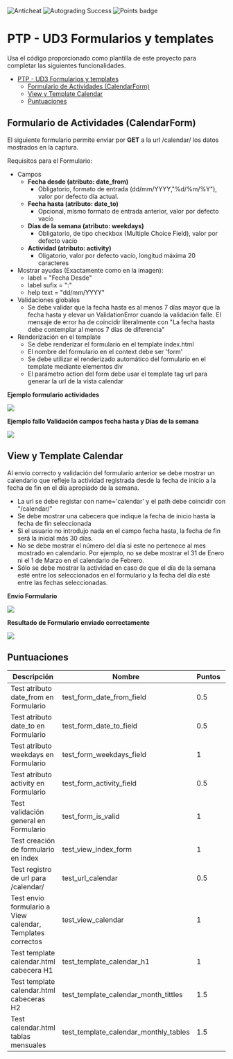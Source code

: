 ![Anticheat](../../actions/workflows/anticheat.yml/badge.svg)
![Autograding Success](../../actions/workflows/classroom.yml/badge.svg)
![Points badge](../../blob/badges/.github/badges/points.svg)
# PTP - UD3 Formularios y templates

Usa el código proporcionado como plantilla de este proyecto para completar
las siguientes funcionalidades.

<!-- TOC -->
* [PTP - UD3 Formularios y templates](#ptp---ud3-formularios-y-templates)
  * [Formulario de Actividades (CalendarForm)](#formulario-de-actividades-calendarform)
  * [View y Template Calendar](#view-y-template-calendar)
  * [Puntuaciones](#puntuaciones)
<!-- TOC -->

## Formulario de Actividades (CalendarForm)

El siguiente formulario permite enviar por **GET** a la
url /calendar/ los datos mostrados en la
captura.

Requisitos para el Formulario:
- Campos
  - **Fecha desde (atributo: date_from)**
    - Obligatorio, formato de entrada 
    (dd/mm/YYYY,"%d/%m/%Y"), valor
    por defecto día actual.
  - **Fecha hasta (atributo: date_to)**
    - Opcional, mismo formato de entrada anterior, valor por defecto vacío
  - **Días de la semana (atributo: weekdays)**
    - Obligatorio, de tipo checkbox (Multiple Choice Field), valor por defecto vacío
  - **Actividad (atributo: activity)**
    - Oligatorio, valor por defecto vacío, longitud máxima 20 caracteres
- Mostrar ayudas (Exactamente como en la imagen):
  - label = "Fecha Desde"
  - label sufix = ":"
  - help text = "dd/mm/YYYY"
- Validaciones globales
  - Se debe validar que la fecha hasta es al menos 7 días mayor que la fecha hasta 
    y elevar un ValidationError cuando la validación falle. El mensaje de error 
    ha de coincidir literalmente con "La fecha hasta debe contemplar al menos 7 días de diferencia"
- Renderización en el template
  - Se debe renderizar el formulario en el template index.html
  - El nombre del formulario en el context debe ser 'form'
  - Se debe utilizar el renderizado automático del formulario
    en el template mediante elementos div
  - El parámetro action del form debe usar el template tag url
    para generar la url de la vista calendar

**Ejemplo formulario actividades** 

![](formulario-actividades.png)

**Ejemplo fallo Validación campos fecha hasta y Días de la semana**

![](date_to-weekdays_validation.png)

## View y Template Calendar

Al envío correcto y validación del formulario anterior se debe mostrar
un calendario que refleje la actividad registrada desde la fecha de inicio
a la fecha de fin en el día apropiado de la semana.

- La url se debe registar con name='calendar' y el path debe coincidir con "/calendar/"
- Se debe mostrar una cabecera que indique la fecha de inicio hasta la fecha de fin seleccionada
- Si el usuario no introdujo nada en el campo fecha hasta, la fecha de fin
  será la inicial más 30 días.
- No se debe mostrar el número del día si este no pertenece al mes mostrado en calendario.
  Por ejemplo, no se debe mostrar el 31 de Enero ni el 1 de Marzo en el calendario de Febrero.
- Sólo se debe mostrar la actividad en caso de que el día de la semana esté entre
los seleccionados en el formulario y la fecha del día esté entre las fechas seleccionadas.

**Envío Formulario**

![](envio-formulario-valido.png)

**Resultado de Formulario enviado correctamente**

![](muestra-calendario-valido.png)

## Puntuaciones

| Descripción                                                | Nombre                                 | Puntos | SUMA |
|------------------------------------------------------------|----------------------------------------|--------|------|
| Test atributo date_from en Formulario                      | test_form_date_from_field              | 0.5    | 0.5  |
| Test atributo date_to en Formulario                        | test_form_date_to_field                | 0.5    | 1    |
| Test atributo weekdays en Formulario                       | test_form_weekdays_field               | 1      | 2    |
| Test atributo activity en Formulario                       | test_form_activity_field               | 0.5    | 2.5  |
| Test validación general en Formulario                      | test_form_is_valid                     | 1      | 3.5  |
| Test creación de formulario en index                       | test_view_index_form                   | 1      | 4.5  |
| Test registro de url para /calendar/                       | test_url_calendar                      | 0.5    | 5    |
| Test envío formulario a View calendar, Templates correctos | test_view_calendar                     | 1      | 6    |
| Test template calendar.html cabecera H1                    | test_template_calendar_h1              | 1      | 7    |
| Test template calendar.html cabeceras H2                   | test_template_calendar_month_tittles   | 1.5    | 8.5  |
| Test calendar.html tablas mensuales                        | test_template_calendar_monthly_tables  | 1.5    | 10   |
